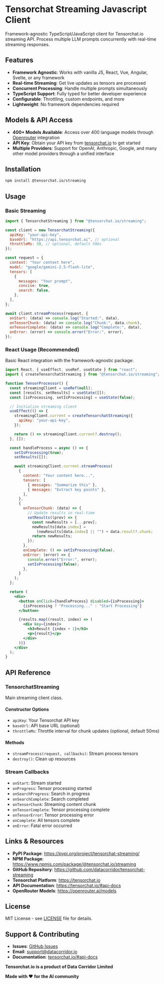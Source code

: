 # Tensorchat Streaming Javascript Client

Framework-agnostic TypeScript/JavaScript client for Tensorchat.io streaming API. Process multiple LLM prompts concurrently with real-time streaming responses.

## Features

- **Framework Agnostic**: Works with vanilla JS, React, Vue, Angular, Svelte, or any framework
- **Real-time Streaming**: Get live updates as tensors are processed
- **Concurrent Processing**: Handle multiple prompts simultaneously
- **TypeScript Support**: Fully typed for better developer experience
- **Configurable**: Throttling, custom endpoints, and more
- **Lightweight**: No framework dependencies required

## Models & API Access

- **400+ Models Available**: Access over 400 language models through [Openrouter](https://openrouter.ai) integration
- **API Key**: Obtain your API key from [tensorchat.io](https://tensorchat.io) to get started
- **Multiple Providers**: Support for OpenAI, Anthropic, Google, and many other model providers through a unified interface

## Installation

```bash
npm install @tensorchat.io/streaming
```

## Usage

### Basic Streaming

```javascript
import { TensorchatStreaming } from "@tensorchat.io/streaming";

const client = new TensorchatStreaming({
  apiKey: "your-api-key",
  baseUrl: "https://api.tensorchat.ai", // optional
  throttleMs: 50, // optional, default 50ms
});

const request = {
  context: "Your context here",
  model: "google/gemini-2.5-flash-lite",
  tensors: [
    {
      messages: "Your prompt",
      concise: true,
      search: false,
    },
  ],
};

await client.streamProcess(request, {
  onStart: (data) => console.log("Started:", data),
  onTensorChunk: (data) => console.log("Chunk:", data.chunk),
  onTensorComplete: (data) => console.log("Complete:", data),
  onError: (error) => console.error("Error:", error),
});
```

### React Usage (Recommended)

Basic React integration with the framework-agnostic package:

```jsx
import React, { useEffect, useRef, useState } from "react";
import { createTensorchatStreaming } from "@tensorchat.io/streaming";

function TensorProcessor() {
  const streamingClient = useRef(null);
  const [results, setResults] = useState([]);
  const [isProcessing, setIsProcessing] = useState(false);

  // Initialize streaming client
  useEffect(() => {
    streamingClient.current = createTensorchatStreaming({
      apiKey: "your-api-key",
    });

    return () => streamingClient.current?.destroy();
  }, []);

  const handleProcess = async () => {
    setIsProcessing(true);
    setResults([]);

    await streamingClient.current.streamProcess(
      {
        content: "Your content here...",
        tensors: [
          { messages: "Summarize this" },
          { messages: "Extract key points" },
        ],
      },
      {
        onTensorChunk: (data) => {
          // Update results in real-time
          setResults((prev) => {
            const newResults = [...prev];
            newResults[data.index] =
              (newResults[data.index] || "") + data.result?.chunk;
            return newResults;
          });
        },
        onComplete: () => setIsProcessing(false),
        onError: (error) => {
          console.error("Error:", error);
          setIsProcessing(false);
        },
      }
    );
  };

  return (
    <div>
      <button onClick={handleProcess} disabled={isProcessing}>
        {isProcessing ? "Processing..." : "Start Processing"}
      </button>

      {results.map((result, index) => (
        <div key={index}>
          <h3>Result {index + 1}</h3>
          <p>{result}</p>
        </div>
      ))}
    </div>
  );
}
```

## API Reference

### TensorchatStreaming

Main streaming client class.

#### Constructor Options

- `apiKey`: Your Tensorchat API key
- `baseUrl`: API base URL (optional)
- `throttleMs`: Throttle interval for chunk updates (optional, default 50ms)

#### Methods

- `streamProcess(request, callbacks)`: Stream process tensors
- `destroy()`: Clean up resources

### Stream Callbacks

- `onStart`: Stream started
- `onProgress`: Tensor processing started
- `onSearchProgress`: Search in progress
- `onSearchComplete`: Search completed
- `onTensorChunk`: Streaming content chunk
- `onTensorComplete`: Tensor processing complete
- `onTensorError`: Tensor processing error
- `onComplete`: All tensors complete
- `onError`: Fatal error occurred

## Links & Resources

- **PyPI Package**: https://pypi.org/project/tensorchat-streaming/
- **NPM Package**: https://www.npmjs.com/package/@tensorchat.io/streaming
- **GitHub Repository**: https://github.com/datacorridor/tensorchat-streaming
- **Tensorchat Platform**: https://tensorchat.io
- **API Documentation**: https://tensorchat.io/#api-docs
- **OpenRouter Models**: https://openrouter.ai/models

## License

MIT License - see [LICENSE](LICENSE) file for details.

## Support & Contributing

- **Issues**: [GitHub Issues](https://github.com/datacorridor/tensorchat-streaming/issues)
- **Email**: support@datacorridor.io
- **Documentation**: [tensorchat.io/#api-docs](https://tensorchat.io/#api-docs)

**Tensorchat.io is a product of Data Corridor Limited**

**Made with ❤️ for the AI community**
